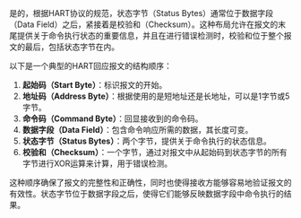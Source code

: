 是的，根据HART协议的规范，状态字节（Status Bytes）通常位于数据字段（Data Field）之后，紧接着是校验和（Checksum）。这种布局允许在报文的末尾提供关于命令执行状态的重要信息，并且在进行错误检测时，校验和位于整个报文的最后，包括状态字节在内。

以下是一个典型的HART回应报文的结构顺序：

1. **起始码（Start Byte）**：标识报文的开始。
2. **地址码（Address Byte）**：根据使用的是短地址还是长地址，可以是1字节或5字节。
3. **命令码（Command Byte）**：回显接收到的命令码。
4. **数据字段（Data Field）**：包含命令响应所需的数据，其长度可变。
5. **状态字节（Status Bytes）**：两个字节，提供关于命令执行的状态信息。
6. **校验和（Checksum）**：一个字节，通过对报文中从起始码到状态字节的所有字节进行XOR运算来计算，用于错误检测。

这种顺序确保了报文的完整性和正确性，同时也使得接收方能够容易地验证报文的有效性。状态字节位于数据字段之后，使得它们能够反映数据字段中命令执行的结果。
